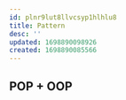 ```yaml
---
id: plnr9lut8llvcsyp1hlhlu8
title: Pattern
desc: ''
updated: 1698890098926
created: 1698890085566
---
```


## POP + OOP